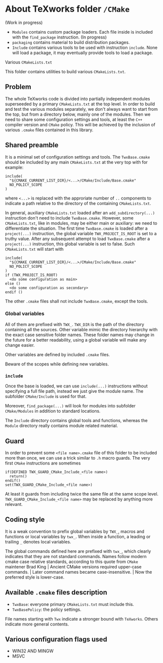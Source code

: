 # About TeXworks folder `/CMake`

(Work in progress)

* `Modules` contains custom package loaders. Each file inside is included
  with the `find_package` instruction. (In progress)
* `packaging` contains material to build distribution packages.
* `Include` contains various tools to be used with instruction `include`.
  None will load a package, it may eventually provide tools to load a package.

Various `CMakeLists.txt`

This folder contains utilities to build various `CMakeLists.txt`.

## Problem
The whole TeXworks code is divided into partially independent modules superseeded by a primary `CMakeLists.txt` at the top level.
In order to build and test the various modules separately,
we don't always want to start from the top, but from a directory below, mainly one of the modules.
Then we need to share some configuration settings and tools,
at least the `C++` compiler version and `CMake` policy.
This will be achieved by the inclusion of various `.cmake` files contained in this library.


## Shared preamble
It is a minimal set of configuration settings and tools.
The `TwxBase.cmake` should be included by any main `CMakeLists.txt` at the very top with for example:
```
include(
  "${CMAKE_CURRENT_LIST_DIR}/<...>/CMake/Include/Base.cmake"
  NO_POLICY_SCOPE
)
```
where `<...>` is replaced with the approriate number of `..` components to indicate a path relative to the directory of the containing `CMakeLists.txt`.

In general, auxiliary `CMakeLists.txt` loaded after an `add_subdirectory(...)` instruction don't need to include `TwxBase.cmake`.
However, some `CMakeLists.txt`, like in modules, may be either main or auxiliary: we need to differentiate the situation.
The first time `TwxBase.cmake` is loaded after a `project(...)` instruction,
the global variable `TWX_PROJECT_IS_ROOT` is set to a truthy value.
After any subsequent attempt to load `TwxBase.cmake` after a `project(...)` instruction,
this global variable is set to false.
Such `CMakeLists.txt` will start with
```
include(
  "${CMAKE_CURRENT_LIST_DIR}/<...>/CMake/Include/Base.cmake"
  NO_POLICY_SCOPE
)
if (TWX_PROJECT_IS_ROOT)
  <do some configuration as main>
else ()
  <do some configuration as secondary>
endif ()
```

The other `.cmake` files shall not include `TwxBase.cmake`,
except the tools.

### Global variables
All of them are prefixed with `TWX_`.
`TWX_DIR` is the path of the directory containing all the sources. Other variable mimic the directory hierarchy with the exact case sensitive folder names. These folder names may change in the future for a better readability, using a global variable will make any change easier.

Other variables are defined by included `.cmake` files.

Beware of the scopes while defining new variables.

### `include`
Once the base is loaded, we can use `include(...)` instructions without specifying a full file path, instead we just give the module name. The subfolder `CMake/Include` is used for that.

Moreover, `find_package(...)` will look for modules into subfolder `CMake/Modules` in addition to standard locations.

The `Include` directory contains global tools and functions, whereas the `Module` directory really contains module related material.

## Guard
In order to prevent some `<file name>.cmake` file of this folder to be included more than once, we can use a trick similar to `.h` macro guards.
The very first `CMake` instructions are sometimes
```
if(DEFINED TWX_GUARD_CMake_Include_<file name>)
  return()
endif()
set(TWX_GUARD_CMake_Include_<file name>)
```
At least it guards from including twice the same file at the same scope level.
`TWX_GUARD_CMake_Include_<file name>` may be replaced by anything more relevant.

## Coding style
It is a weak convention to prefix global variables by `TWX_`, macros and functions or local variables by `twx_`. When inside a function,
a leading or trailing `_` denotes local variables.

The global commands defined here are prefixed with `twx_`,
which clearly indicates that they are not standard commands. 
Names follow modern cmake case relative standards,
according to this quote from `CMake` maintener Brad King
  | Ancient CMake versions required upper-case commands.
  | Later command names became case-insensitive.
  | Now the preferred style is lower-case.

## Available `.cmake` files description

* `TwxBase`: everyone primary `CMakeLists.txt` must include this.
* `TwxBasePolicy`: the policy settings.

File names starting with `Twx` indicate a stronger bound with `TeXworks`.
Others indicate more general contents.

## Various configuration flags used

* WIN32 AND MINGW
* MSVC
